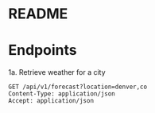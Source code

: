 # README

# Endpoints
1a. Retrieve weather for a city
```
GET /api/v1/forecast?location=denver,co
Content-Type: application/json
Accept: application/json
```



